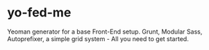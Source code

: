 yo-fed-me
=========

Yeoman generator for a base Front-End setup. Grunt, Modular Sass, Autoprefixer, a simple grid system - All you need to get started.
